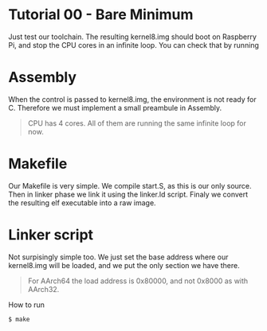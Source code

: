 Tutorial 00 - Bare Minimum
==========================
Just test our toolchain. The resulting kernel8.img should boot on Raspberry Pi, and stop the CPU cores in an infinite loop. You can check that by running

Assembly
==========================
When the control is passed to kernel8.img, the environment is not ready for C. Therefore we must implement a small preambule in Assembly.
> CPU has 4 cores. All of them are running the same infinite loop for now.


Makefile
==========================
Our Makefile is very simple. We compile start.S, as this is our only source. Then in linker phase we link it using the linker.ld script. Finaly we convert the resulting elf executable into a raw image.

Linker script
==========================
Not surpisingly simple too. We just set the base address where our kernel8.img will be loaded, and we put the only section we have there.
> For AArch64 the load address is 0x80000, and not 0x8000 as with AArch32.

How to run
```sh
$ make
```